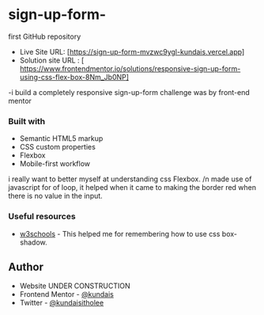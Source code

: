 # sign-up-form-
first GitHub repository

- Live Site URL: [https://sign-up-form-mvzwc9ygl-kundais.vercel.app]
- Solution site URL : [ https://www.frontendmentor.io/solutions/responsive-sign-up-form-using-css-flex-box-8Nm_Jb0NP]

-i build a completely responsive sign-up-form challenge was by front-end mentor

### Built with

- Semantic HTML5 markup
- CSS custom properties
- Flexbox
- Mobile-first workflow



i really want to better myself at understanding css Flexbox. /n 
made use of javascript for of loop, it helped when it came to making the border red when there is no value in the input.

### Useful resources

- [w3schools](https://www.w3schools.com/cssref/css3_pr_box-shadow.asp) - This helped me for remembering how to use css box-shadow.

## Author

- Website UNDER CONSTRUCTION
- Frontend Mentor - [@kundais](https://www.frontendmentor.io/profile/kundais)
- Twitter - [@kundaisitholee](https://twitter.com/kundaisitholee)
